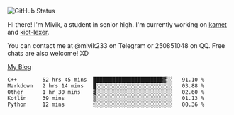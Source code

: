 ![GitHub Status](https://github-readme-stats.vercel.app/api?show_icons=true&username=Mivik)

Hi there! I'm Mivik, a student in senior high. I'm currently working on [kamet](https://github.com/Mivik/kamet) and [kiot-lexer](https://github.com/KiotLand/kiot-lexer).

You can contact me at @mivik233 on Telegram or 250851048 on QQ. Free chats are also welcome! XD

[My Blog](https://mivik.gitee.io)

<!--START_SECTION:waka-->
```text
C++        52 hrs 45 mins  ██████████████████████▓░░   91.10 % 
Markdown   2 hrs 14 mins   █░░░░░░░░░░░░░░░░░░░░░░░░   03.88 % 
Other      1 hr 30 mins    ▓░░░░░░░░░░░░░░░░░░░░░░░░   02.60 % 
Kotlin     39 mins         ▒░░░░░░░░░░░░░░░░░░░░░░░░   01.13 % 
Python     12 mins         ░░░░░░░░░░░░░░░░░░░░░░░░░   00.36 % 
```
<!--END_SECTION:waka-->
